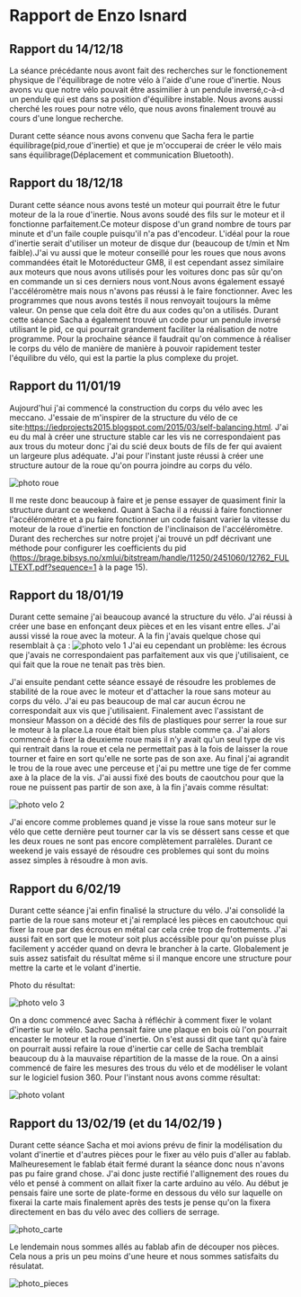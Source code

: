 # Rapport de Enzo Isnard

## Rapport du 14/12/18

La séance précédante nous avont fait des recherches sur le fonctionement physique de l'équilibrage de notre
vélo à l'aide d'une roue d'inertie. Nous avons vu que notre vélo pouvait être assimilier à un pendule inversé,c-à-d un pendule qui est dans sa position d'équilibre instable. Nous avons aussi cherché les roues pour notre vélo, que nous avons finalement trouvé au cours d'une longue recherche. 

Durant cette séance nous avons convenu que Sacha fera le partie équilibrage(pid,roue d'inertie) et que je m'occuperai de créer le vélo mais sans équilibrage(Déplacement et communication Bluetooth).

## Rapport du 18/12/18

Durant cette séance nous avons testé un moteur qui pourrait être le futur moteur de la la roue d'inertie. Nous avons soudé des fils sur le moteur et il fonctionne parfaitement.Ce moteur dispose d'un grand nombre de tours par minute et d'un faile couple puisqu'il n'a pas d'encodeur. L'idéal pour la roue d'inertie serait d'utiliser un moteur de disque dur (beaucoup de t/min et Nm faible).J'ai vu aussi que le moteur conseillé pour les roues que nous avons commandées était le Motoréducteur GM8, il est cependant assez similaire aux moteurs que nous avons utilisés pour les voitures donc pas sûr qu'on en commande un si ces derniers nous vont.Nous avons également essayé l'accéléromètre mais nous n'avons pas réussi à le faire fonctionner. Avec les programmes que nous avons testés il nous renvoyait toujours la même valeur. On pense que cela doit être du aux codes qu'on a utilisés. Durant cette séance Sacha a également trouvé un code pour un pendule inversé utilisant le pid, ce qui pourrait grandement faciliter la réalisation de notre programme. Pour la prochaine séance il faudrait qu'on commence à réaliser le corps du vélo de manière de manière à pouvoir rapidement tester l'équilibre du vélo, qui est la partie la plus complexe du projet. 

## Rapport du 11/01/19

Aujourd'hui j'ai commencé la construction du corps du vélo avec les meccano. J'essaie de m'inspirer de la structure du vélo de ce site:https://iedprojects2015.blogspot.com/2015/03/self-balancing.html. J'ai eu du mal à créer une structure stable car les vis ne correspondaient pas aux trous du moteur donc j'ai du scié deux bouts de fils de fer qui avaient un largeure plus adéquate. J'ai pour l'instant juste réussi à créer une structure autour de la roue qu'on pourra joindre au corps du vélo.

![photo roue](https://raw.githubusercontent.com/ComfortablyDumb/VeloArduino/master/image_roue.jpg)

Il me reste donc beaucoup à faire et je pense essayer de quasiment finir la structure durant ce weekend.
Quant à Sacha il a réussi à faire fonctionner l'accéléromètre et a pu faire fonctionner un code faisant varier la vitesse du moteur de la roue d'inertie en fonction de l'inclinaison de l'accéléromètre.
Durant des recherches sur notre projet j'ai trouvé un pdf décrivant une méthode pour configurer les coefficients du pid (<https://brage.bibsys.no/xmlui/bitstream/handle/11250/2451060/12762_FULLTEXT.pdf?sequence=1> à la page 15).


## Rapport du 18/01/19

Durant cette semaine j'ai beaucoup avancé la structure du vélo. J'ai réussi à créer une base en enfonçant deux pièces et en les visant entre elles. J'ai aussi vissé la roue avec la moteur.
A la fin j'avais quelque chose qui resemblait à ça :
![photo velo 1](https://raw.githubusercontent.com/ComfortablyDumb/VeloArduino/master/image_velo_1.jpg)
J'ai eu cependant un problème: les écrous que j'avais ne correspondaient pas parfaitement aux vis que j'utilisaient, ce qui fait que la roue ne tenait pas très bien.

J'ai ensuite pendant cette séance essayé de résoudre les problemes de stabilité de la roue avec le moteur et d'attacher la roue sans moteur au corps du vélo. J'ai eu pas beaucoup de mal car aucun écrou ne correspondait aux vis que j'utilisaient. Finalement avec l'assistant de monsieur Masson on a décidé des fils de plastiques pour serrer la roue sur le moteur à la place.La roue était bien plus stable comme ça. J'ai alors commencé à fixer la deuxieme roue mais il n'y avait qu'un seul type de vis qui rentrait dans la roue et cela ne permettait pas à la fois de laisser la roue tourner et faire en sort qu'elle ne sorte pas de son axe. Au final j'ai agrandit le trou de la roue avec une perceuse et j'ai pu mettre une tige de fer comme axe à la place de la vis. J'ai aussi fixé des bouts de caoutchou pour que la roue ne puissent pas partir de son axe, à la fin j'avais comme résultat:

![photo velo 2](https://raw.githubusercontent.com/ComfortablyDumb/VeloArduino/master/image_roue_2.jpg)

J'ai encore comme problemes quand je visse la roue sans moteur sur le vélo que cette dernière peut tourner car la vis se déssert sans cesse et que les deux roues ne sont pas encore complètement parralèles.
Durant ce weekend je vais essayé de résoudre ces problemes qui sont du moins assez simples à résoudre à mon avis.


## Rapport du 6/02/19

Durant cette séance j'ai enfin finalisé la structure du vélo. J'ai consolidé la partie de la roue sans moteur et j'ai remplacé les pièces en caoutchouc qui fixer la roue par des écrous en métal car cela crée trop de frottements. J'ai aussi fait en sort que le moteur soit plus accéssible pour qu'on puisse plus facilement y accéder quand on devra le brancher à la carte. Globalement je suis assez satisfait du résultat même si il manque encore une structure pour mettre la carte et le volant d'inertie.

Photo du résultat:

![photo velo 3](https://raw.githubusercontent.com/ComfortablyDumb/VeloArduino/master/image_velo_2.jpg)

On a donc commencé avec Sacha à réfléchir à comment fixer le volant d'inertie sur le vélo. Sacha pensait faire une plaque en bois où l'on pourrait encaster le moteur et la roue d'inertie. On s'est aussi dit que tant qu'à faire on pourrait aussi refaire la roue d'inertie car celle de Sacha tremblait beaucoup du à la mauvaise répartition de la masse de la roue. On a ainsi commencé de faire les mesures des trous du vélo et de modéliser le volant sur le logiciel fusion 360. Pour l'instant nous avons comme résultat:

![photo volant](https://raw.githubusercontent.com/ComfortablyDumb/VeloArduino/master/Image_volant.png)

## Rapport du 13/02/19 (et du 14/02/19 )

Durant cette séance Sacha et moi avions prévu de finir la modélisation du volant d'inertie et d'autres pièces pour le fixer au vélo puis d'aller au fablab. Malheuresement le fablab était fermé durant la séance donc nous n'avons pas pu faire grand chose. J'ai donc juste rectifié l'allignement des roues du vélo et pensé à comment on allait fixer la carte arduino au vélo. Au début je pensais faire une sorte de plate-forme en dessous du vélo sur laquelle on fixerai la carte mais finalement après des tests je pense qu'on la fixera directement en bas du vélo avec des colliers de serrage.

![photo_carte](https://raw.githubusercontent.com/ComfortablyDumb/VeloArduino/master/image_carte.jpg)

Le lendemain nous sommes allés au fablab afin de découper nos pièces. Cela nous a pris un peu moins d'une heure et nous sommes satisfaits du résulatat.

![photo_pieces](https://raw.githubusercontent.com/ComfortablyDumb/VeloArduino/master/image_pieces.jpg)
